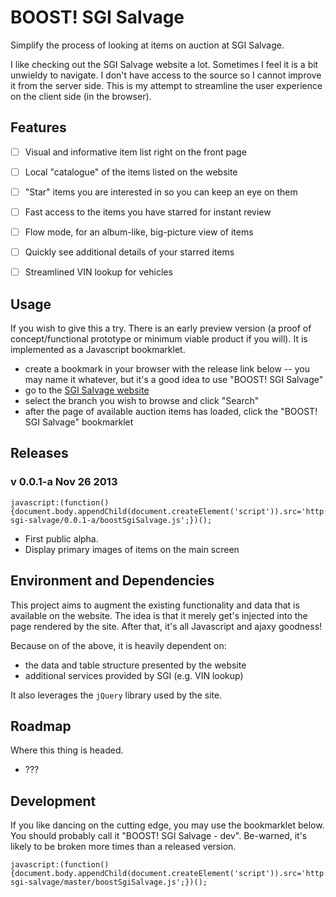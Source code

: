 BOOST! SGI Salvage
===================

Simplify the process of looking at items on auction at SGI Salvage.

I like checking out the SGI Salvage website a lot. Sometimes I feel it is a bit unwieldy to navigate. I don't have 
access to the source so I cannot improve it from the server side. This is my attempt to streamline the user experience 
on the client side (in the browser).


Features
---------

- [ ] Visual and informative item list right on the front page
- [ ] Local "catalogue" of the items listed on the website
- [ ] "Star" items you are interested in so you can keep an eye on them
- [ ] Fast access to the items you have starred for instant review
- [ ] Flow mode, for an album-like, big-picture view of items
- [ ] Quickly see additional details of your starred items
- [ ] Streamlined VIN lookup for vehicles


Usage
-------

If you wish to give this a try. There is an early preview version (a proof of concept/functional prototype or minimum 
viable product if you will). It is implemented as a Javascript bookmarklet.

- create a bookmark in your browser with the release link below 
-- you may name it whatever, but it's a good idea to use "BOOST! SGI Salvage"
- go to the [SGI Salvage website](http://www.sgi.sk.ca/salvage_bid/index.html)
- select the branch you wish to browse and click "Search"
- after the page of available auction items has loaded, click the "BOOST! SGI Salvage" bookmarklet


Releases
---------

### v 0.0.1-a   Nov 26 2013

```
javascript:(function(){document.body.appendChild(document.createElement('script')).src='http://rawgithub.com/rudylattae/boost-sgi-salvage/0.0.1-a/boostSgiSalvage.js';})();
```

- First public alpha.
- Display primary images of items on the main screen


Environment and Dependencies
------------------------------

This project aims to augment the existing functionality and data that is available on the website. The 
idea is that it merely get's injected into the page rendered by the site. After that, it's all Javascript and ajaxy 
goodness! 

Because on of the above, it is heavily dependent on:

- the data and table structure presented by the website
- additional services provided by SGI (e.g. VIN lookup)

It also leverages the `jQuery` library used by the site. 


Roadmap
---------

Where this thing is headed. 

- ???


Development
------------

If you like dancing on the cutting edge, you may use the bookmarklet below. You should probably call it "BOOST! SGI 
Salvage - dev". Be-warned, it's likely to be broken more times than a released version.

```
javascript:(function(){document.body.appendChild(document.createElement('script')).src='http://rawgithub.com/rudylattae/boost-sgi-salvage/master/boostSgiSalvage.js';})();
```


